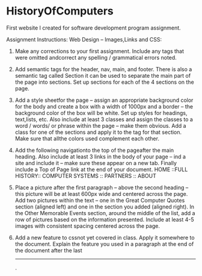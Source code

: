 # HistoryOfComputers
First website I created for software development program assignment.

Assignment Instructions:
Web Design – Images,Links and CSS:

1. Make any corrections to your first assignment.  Include any tags that were omitted andcorrect any spelling / grammatical errors noted.

2. Add semantic tags for the header, nav, main, and footer.  There is also a semantic tag called Section it can be used to separate the main part of the page into sections. 
Set up sections for each of the 4 sections on the page.

3. Add a style sheetfor the page – assign an appropriate background color for the body and create a box with a width of 1000px and a border – the background color of the box will be white. Set up styles for headings, text,lists, etc.  Also include at least 3 classes and assign the classes to a word / words/ or phrase within the page – make them obvious. Add a  class for one of the sections and apply it to the tag for that section. Make sure that allthe colors used complement each other.

4. Add the following navigationto the top of the pageafter the main heading. Also include at least 3 links in the body of your page – ind a site and include it – make sure these appear on a new tab.  Finally include a Top of Page link at the end of your document.
  HOME  ::FULL HISTORY::  COMPUTER SYSTEMS :: PARTNERS :: ABOUT

5. Place a picture after the first paragraph – above the second heading – this picture will be at least 600px wide and centered across the page. Add two pictures within the text – one in the Great Computer Quotes section (aligned left) and one in the section you added (aligned right). In the Other Memorable Events section, around the middle of the list, add a row of pictures based on the information presented.  Include at least 4-5 images with consistent spacing centered across the page.

6. Add a new feature to cssnot yet covered in class. Apply it somewhere to the document. Explain the feature you used in a paragraph at the end of the document after the last <hr>.
